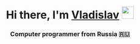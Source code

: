 
<h1 align="center">Hi there, I'm <a href="https://vk.com/vladusecho" target="_blank">Vladislav</a> 
<img src="https://github.com/blackcater/blackcater/raw/main/images/Hi.gif" height="32"/></h1>
<h3 align="center">Computer programmer from Russia 🇷🇺</h3>
